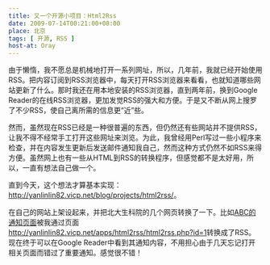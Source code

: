 ```yaml
---
title: 又一个开源小项目：Html2Rss
date: 2009-07-14T00:21:00+08:00
place: 北京
tags: [ 开源, RSS ]
host-at: Oray
---
```

由于懒惰，我不愿总是机械地打开一系列网址，所以，几年前，我就已经开始使用RSS。把内容订阅到RSS浏览器中，每天打开RSS浏览器来看看，也就知道哪些网站更新了什么。那时我还在用本地安装的RSS浏览器，直到两年前，换到Google Reader的在线RSS浏览器，更加发觉RSS的强大和方便。于是又不断从网上搜罗了不少RSS，使自己离所需的信息更“近”些。

然而，虽然现在RSS已经是一种很普遍的东西，但仍然还有些网站并不提供RSS，让我不得不经常手工打开这些网址来浏览。为此，我曾经用Perl写过一些小程序来检查，并在内容发生更新后发送邮件通知我自己，然而这种方式仍然不如RSS来得方便。虽然网上也有一些从HTML到RSS的转换程序，但感觉都不是太好用，所以，一直有想法自己做一个。

直到今天，这个想法才算基本实现：<http://yanlinlin82.vicp.net/blog/projects/html2rss/>。

在自己的网站上架设起来，并把北大生科院的几个网页转换了一下。比如[ABC的通知页面](http://abc.cbi.pku.edu.cn/notice.php)被我通过页面<http://yanlinlin82.vicp.net/apps/html2rss/html2rss.php?id=1>转换成了RSS。现在终于可以在Google Reader中看到其通知内容，不用担心由于几天忘记打开相关页面而错过了重要通知。感觉很不错！
